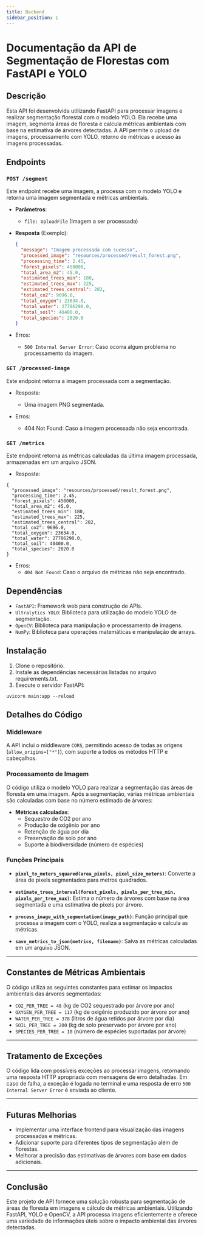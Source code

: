 ```yaml
---
title: Backend 
sidebar_position: 1
---
```


# Documentação da API de Segmentação de Florestas com FastAPI e YOLO

## Descrição

Esta API foi desenvolvida utilizando FastAPI para processar imagens e realizar segmentação florestal com o modelo YOLO. Ela recebe uma imagem, segmenta áreas de floresta e calcula métricas ambientais com base na estimativa de árvores detectadas. A API permite o upload de imagens, processamento com YOLO, retorno de métricas e acesso às imagens processadas.

## Endpoints

### `POST /segment`

Este endpoint recebe uma imagem, a processa com o modelo YOLO e retorna uma imagem segmentada e métricas ambientais.

- **Parâmetros**:
  - `file: UploadFile` (Imagem a ser processada)

- **Resposta** (Exemplo):
  ```json
  {
    "message": "Imagem processada com sucesso",
    "processed_image": "resources/processed/result_forest.png",
    "processing_time": 2.45,
    "forest_pixels": 450000,
    "total_area_m2": 45.0,
    "estimated_trees_min": 180,
    "estimated_trees_max": 225,
    "estimated_trees_central": 202,
    "total_co2": 9696.0,
    "total_oxygen": 23634.0,
    "total_water": 27706290.0,
    "total_soil": 40400.0,
    "total_species": 2020.0
  }

- Erros: 
    - `500 Internal Server Error`: Caso ocorra algum problema no processamento da imagem.

### `GET /processed-image`

Este endpoint retorna a imagem processada com a segmentação.

- Resposta:

    - Uma imagem PNG segmentada.
- Erros:

    - 404 Not Found: Caso a imagem processada não seja encontrada.

### `GET /metrics`

Este endpoint retorna as métricas calculadas da última imagem processada, armazenadas em um arquivo JSON.

- Resposta:
```
{
  "processed_image": "resources/processed/result_forest.png",
  "processing_time": 2.45,
  "forest_pixels": 450000,
  "total_area_m2": 45.0,
  "estimated_trees_min": 180,
  "estimated_trees_max": 225,
  "estimated_trees_central": 202,
  "total_co2": 9696.0,
  "total_oxygen": 23634.0,
  "total_water": 27706290.0,
  "total_soil": 40400.0,
  "total_species": 2020.0
}
```

- Erros: 
    - `404 Not Found`: Caso o arquivo de métricas não seja encontrado.


## Dependências

- `FastAPI`: Framework web para construção de APIs.
- `Ultralytics YOLO`: Biblioteca para utilização do modelo YOLO de segmentação.
- `OpenCV`: Biblioteca para manipulação e processamento de imagens.
- `NumPy`: Biblioteca para operações matemáticas e manipulação de arrays.

## Instalação

1. Clone o repositório.
2. Instale as dependências necessárias listadas no arquivo requirements.txt.
3. Execute o servidor FastAPI:

```
uvicorn main:app --reload
```

## Detalhes do Código

### Middleware

A API inclui o middleware `CORS`, permitindo acesso de todas as origens (`allow_origins=["*"]`), com suporte a todos os métodos HTTP e cabeçalhos.

### Processamento de Imagem

O código utiliza o modelo YOLO para realizar a segmentação das áreas de floresta em uma imagem. Após a segmentação, várias métricas ambientais são calculadas com base no número estimado de árvores:

- **Métricas calculadas**:
  - Sequestro de CO2 por ano
  - Produção de oxigênio por ano
  - Retenção de água por dia
  - Preservação de solo por ano
  - Suporte à biodiversidade (número de espécies)

### Funções Principais

- **`pixel_to_meters_squared(area_pixels, pixel_size_meters)`**:
  Converte a área de pixels segmentados para metros quadrados.

- **`estimate_trees_interval(forest_pixels, pixels_per_tree_min, pixels_per_tree_max)`**:
  Estima o número de árvores com base na área segmentada e uma estimativa de pixels por árvore.

- **`process_image_with_segmentation(image_path)`**:
  Função principal que processa a imagem com o YOLO, realiza a segmentação e calcula as métricas.

- **`save_metrics_to_json(metrics, filename)`**:
  Salva as métricas calculadas em um arquivo JSON.

---

## Constantes de Métricas Ambientais

O código utiliza as seguintes constantes para estimar os impactos ambientais das árvores segmentadas:

- `CO2_PER_TREE = 48` (kg de CO2 sequestrado por árvore por ano)
- `OXYGEN_PER_TREE = 117` (kg de oxigênio produzido por árvore por ano)
- `WATER_PER_TREE = 378` (litros de água retidos por árvore por dia)
- `SOIL_PER_TREE = 200` (kg de solo preservado por árvore por ano)
- `SPECIES_PER_TREE = 10` (número de espécies suportadas por árvore)

---

## Tratamento de Exceções

O código lida com possíveis exceções ao processar imagens, retornando uma resposta HTTP apropriada com mensagens de erro detalhadas. Em caso de falha, a exceção é logada no terminal e uma resposta de erro `500 Internal Server Error` é enviada ao cliente.

---

## Futuras Melhorias

- Implementar uma interface frontend para visualização das imagens processadas e métricas.
- Adicionar suporte para diferentes tipos de segmentação além de florestas.
- Melhorar a precisão das estimativas de árvores com base em dados adicionais.

---

## Conclusão

Este projeto de API fornece uma solução robusta para segmentação de áreas de floresta em imagens e cálculo de métricas ambientais. Utilizando FastAPI, YOLO e OpenCV, a API processa imagens eficientemente e oferece uma variedade de informações úteis sobre o impacto ambiental das árvores detectadas.


